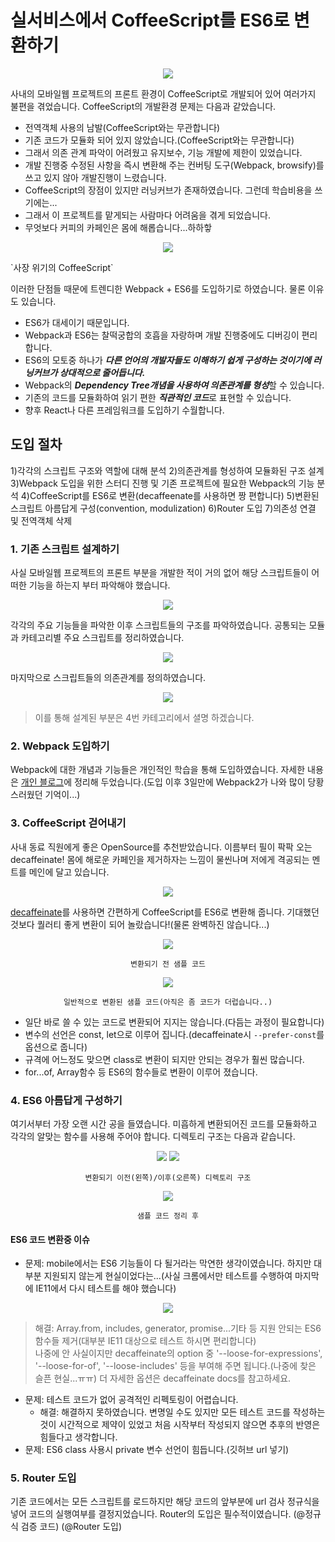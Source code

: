 # 실서비스에서 CoffeeScript를 ES6로 변환하기

<p align="center">
<img src="/images/es6/coffee/coffee.png"/>
</p>

사내의 모바일웹 프로젝트의 프론트 환경이 CoffeeScript로 개발되어 있어 여러가지 불편을 겪었습니다. CoffeeScript의 개발환경 문제는 다음과 같았습니다.
- 전역객체 사용의 남발(CoffeeScript와는 무관합니다)
- 기존 코드가 모듈화 되어 있지 않았습니다.(CoffeeScript와는 무관합니다)
- 그래서 의존 관계 파악이 어려웠고 유지보수, 기능 개발에 제한이 있었습니다.
- 개발 진행중 수정된 사항을 즉시 변환해 주는 컨버팅 도구(Webpack, browsify)를 쓰고 있지 않아 개발진행이 느렸습니다.
- CoffeeScript의 장점이 있지만 러닝커브가 존재하였습니다. 그런데 학습비용을 쓰기에는...
- 그래서 이 프로젝트를 맡게되는 사람마다 어려움을 겪게 되었습니다.
- 무엇보다 커피의 카페인은 몸에 해롭습니다...하하핳
<p align="center">
<img src="/images/es6/coffee/trend.png"/>
</p>
`사장 위기의 CoffeeScript`

이러한 단점들 때문에 트렌디한 Webpack + ES6를 도입하기로 하였습니다. 물론 이유도 있습니다.
- ES6가 대세이기 때문입니다.
- Webpack과 ES6는 찰떡궁합의 호흡을 자랑하며 개발 진행중에도 디버깅이 편리합니다.
- ES6의 모토중 하나가 ***다른 언어의 개발자들도 이해하기 쉽게 구성하는 것이기에 러닝커브가 상대적으로 줄어듭니다.***
- Webpack의 ***Dependency Tree개념을 사용하여 의존관계를 형성***할 수 있습니다.
- 기존의 코드를 모듈화하여 읽기 편한 ***직관적인 코드***로 표현할 수 있습니다.
- 향후 React나 다른 프레임워크를 도입하기 수월합니다.

## 도입 절차
1)각각의 스크립트 구조와 역할에 대해 분석
2)의존관계를 형성하여 모듈화된 구조 설계
3)Webpack 도입을 위한 스터디 진행 및 기존 프로젝트에 필요한 Webpack의 기능 분석
4)CoffeeScript를 ES6로 변환(decaffeenate를 사용하면 짱 편합니다)
5)변환된 스크립트 아름답게 구성(convention, modulization)
6)Router 도입
7)의존성 연결 및 전역객체 삭제

### 1. 기존 스크립트 설계하기
사실 모바일웹 프로젝트의 프론트 부분을 개발한 적이 거의 없어 해당 스크립트들이 어떠한 기능을 하는지 부터 파악해야 했습니다.
 
<p align="center">
<img src="/images/es6/coffee/explain-feature.png"/>
</p>

각각의 주요 기능들을 파악한 이후 스크립트들의 구조를 파악하였습니다. 공통되는 모듈과 카테고리별 주요 스크립트를 정리하였습니다. 

<p align="center">
<img src="/images/es6/coffee/neo-structure.png"/>
</p>
 
마지막으로 스크립트들의 의존관계를 정의하였습니다.

<p align="center">
<img src="/images/es6/coffee/neo-dependency.png"/>
</p>

> 이를 통해 설계된 부분은 4번 카테고리에서 셜명 하겠습니다.

### 2. Webpack 도입하기
Webpack에 대한 개념과 기능들은 개인적인 학습을 통해 도입하였습니다. 자세한 내용은 [개인 블로그](http://haviyj.tistory.com/17)에 정리해 두었습니다.(도입 이후 3일만에 Webpack2가 나와 많이 당황스러웠던 기억이...)

### 3. CoffeeScript 걷어내기
사내 동료 직원에게 좋은 OpenSource를 추천받았습니다. 이름부터 필이 팍팍 오는 decaffeinate! 몸에 해로운 카페인을 제거하자는 느낌이 물씬나며 저에게 격공되는 멘트를 메인에 달고 있습니다.

<p align="center">
<img src="/images/es6/coffee/decaffeinate-comment.png"/>
</p>

[decaffeinate](https://www.npmjs.com/package/decaffeinate)를 사용하면 간편하게 CoffeeScript를 ES6로 변환해 줍니다. 기대했던 것보다 퀄러티 좋게 변환이 되어 놀랐습니다!(물론 완벽하진 않습니다...)

<p align="center">
<img src="/images/es6/coffee/before-code.png"/>
</p>
<p align="center">
<code>변환되기 전 샘플 코드</code>
</p>

<p align="center">
<img src="/images/es6/coffee/sample-code.png"/>
</p>
<p align="center">
<code>일반적으로 변환된 샘플 코드(아직은 좀 코드가 더럽습니다..)</code>
</p>

- 일단 바로 쓸 수 있는 코드로 변환되어 지지는 않습니다.(다듬는 과정이 필요합니다)
- 변수의 선언은 const, let으로 이루어 집니다.(decaffeinate시 `--prefer-const`를 옵션으로 줍니다)
- 규격에 어느정도 맞으면 class로 변환이 되지만 안되는 경우가 훨씬 많습니다.
- for...of, Array함수 등 ES6의 함수들로 변환이 이루어 졌습니다.

### 4. ES6 아름답게 구성하기
여기서부터 가장 오랜 시간 공을 들였습니다. 미흡하게 변환되어진 코드를 모듈화하고 각각의 알맞는 함수를 사용해 주어야 합니다. 디렉토리 구조는 다음과 같습니다.

<p align="center">
<img src="/images/es6/coffee/before-directory.png"/>
<img src="/images/es6/coffee/after-directory.png"/>
</p>
<p align="center">
<code>변환되기 이전(왼쪽)/이후(오른쪽) 디렉토리 구조</code>
</p>

<p align="center">
<img src="/images/es6/coffee/code1.png"/>
</p>
<p align="center">
<code>샘플 코드 정리 후</code>
</p>

#### ES6 코드 변환중 이슈
- 문제: mobile에서는 ES6 기능들이 다 될거라는 막연한 생각이였습니다. 하지만 대부분 지원되지 않는게 현실이었다는...(사실 크롬에서만 테스트를 수행하여 마지막에 IE11에서 다시 테스트를 해야 했습니다)

<p align="center">
<img src="/images/es6/coffee/mobile-es6.png"/>
</p>

>해결: Array.from, includes, generator, promise...기타 등 지원 안되는 ES6 함수들 제거(대부분 IE11 대상으로 테스트 하시면 편리합니다)<br>
나중에 안 사실이지만 decaffeinate의 option 중 '--loose-for-expressions', '--loose-for-of', '--loose-includes' 등을 부여해 주면 됩니다.(나중에 찾은 슬픈 현실...ㅠㅠ) 더 자세한 옵션은 decaffeinate docs를 참고하세요.

- 문제: 테스트 코드가 없어 공격적인 리펙토링이 어렵습니다.
	- 해결: 해결하지 못하였습니다. 변명일 수도 있지만 모든 테스트 코드를 작성하는 것이 시간적으로 제약이 있었고 처음 시작부터 작성되지 않으면 추후의 반영은 힘들다고 생각합니다.
- 문제: ES6 class 사용시 private 변수 선언이 힘듭니다.(깃허브 url 넣기)

### 5. Router 도입
기존 코드에서는 모든 스크립트를 로드하지만 해당 코드의 앞부분에 url 검사 정규식을 넣어 코드의 실행여부를 결정지었습니다. Router의 도입은 필수적이였습니다.
(@정규식 검증 코드)
(@Router 도입)
